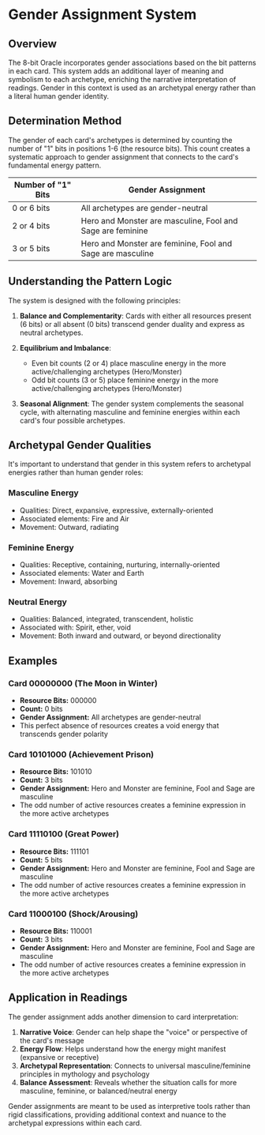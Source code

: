 # Gender Assignment System

## Overview

The 8-bit Oracle incorporates gender associations based on the bit patterns in each card. This system adds an additional layer of meaning and symbolism to each archetype, enriching the narrative interpretation of readings. Gender in this context is used as an archetypal energy rather than a literal human gender identity.

## Determination Method

The gender of each card's archetypes is determined by counting the number of "1" bits in positions 1-6 (the resource bits). This count creates a systematic approach to gender assignment that connects to the card's fundamental energy pattern.

| Number of "1" Bits | Gender Assignment |
|--------------------|-------------------|
| 0 or 6 bits | All archetypes are gender-neutral |
| 2 or 4 bits | Hero and Monster are masculine, Fool and Sage are feminine |
| 3 or 5 bits | Hero and Monster are feminine, Fool and Sage are masculine |

## Understanding the Pattern Logic

The system is designed with the following principles:

1. **Balance and Complementarity**: Cards with either all resources present (6 bits) or all absent (0 bits) transcend gender duality and express as neutral archetypes.

2. **Equilibrium and Imbalance**: 
   - Even bit counts (2 or 4) place masculine energy in the more active/challenging archetypes (Hero/Monster)
   - Odd bit counts (3 or 5) place feminine energy in the more active/challenging archetypes (Hero/Monster)

3. **Seasonal Alignment**: The gender system complements the seasonal cycle, with alternating masculine and feminine energies within each card's four possible archetypes.

## Archetypal Gender Qualities

It's important to understand that gender in this system refers to archetypal energies rather than human gender roles:

### Masculine Energy
- Qualities: Direct, expansive, expressive, externally-oriented
- Associated elements: Fire and Air
- Movement: Outward, radiating

### Feminine Energy
- Qualities: Receptive, containing, nurturing, internally-oriented
- Associated elements: Water and Earth
- Movement: Inward, absorbing

### Neutral Energy
- Qualities: Balanced, integrated, transcendent, holistic
- Associated with: Spirit, ether, void
- Movement: Both inward and outward, or beyond directionality

## Examples

### Card 00000000 (The Moon in Winter)
- **Resource Bits:** 000000
- **Count:** 0 bits
- **Gender Assignment:** All archetypes are gender-neutral
- This perfect absence of resources creates a void energy that transcends gender polarity

### Card 10101000 (Achievement Prison)
- **Resource Bits:** 101010
- **Count:** 3 bits
- **Gender Assignment:** Hero and Monster are feminine, Fool and Sage are masculine
- The odd number of active resources creates a feminine expression in the more active archetypes

### Card 11110100 (Great Power)
- **Resource Bits:** 111101
- **Count:** 5 bits
- **Gender Assignment:** Hero and Monster are feminine, Fool and Sage are masculine
- The odd number of active resources creates a feminine expression in the more active archetypes

### Card 11000100 (Shock/Arousing)
- **Resource Bits:** 110001
- **Count:** 3 bits
- **Gender Assignment:** Hero and Monster are feminine, Fool and Sage are masculine
- The odd number of active resources creates a feminine expression in the more active archetypes

## Application in Readings

The gender assignment adds another dimension to card interpretation:

1. **Narrative Voice**: Gender can help shape the "voice" or perspective of the card's message
2. **Energy Flow**: Helps understand how the energy might manifest (expansive or receptive)
3. **Archetypal Representation**: Connects to universal masculine/feminine principles in mythology and psychology
4. **Balance Assessment**: Reveals whether the situation calls for more masculine, feminine, or balanced/neutral energy

Gender assignments are meant to be used as interpretive tools rather than rigid classifications, providing additional context and nuance to the archetypal expressions within each card.